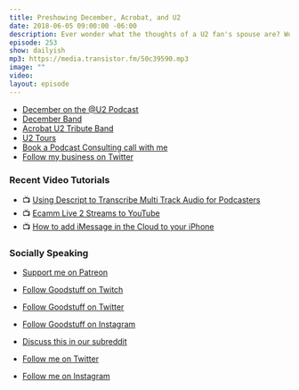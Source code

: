 ```yaml
---
title: Preshowing December, Acrobat, and U2
date: 2018-06-05 09:00:00 -06:00
description: Ever wonder what the thoughts of a U2 fan's spouse are? Wonder no more - Sue joins me again to talk about life as a U2 fan spouse in advance of this week's U2 concerts in Montreal.
episode: 253
show: dailyish
mp3: https://media.transistor.fm/50c39590.mp3
image: ""
video:
layout: episode
---
```


* [December on the @U2 Podcast](https://goodstuff.fm/atu2/67)
* [December Band](https://www.decemberband.com)
* [Acrobat U2 Tribute Band](http://www.u2tributelive.com)
* [U2 Tours](https://www.u2.com/tours)
* [Book a Podcast Consulting call with me](https://calendly.com/ichris/podcast-consulting-call)
* [Follow my business on Twitter](https://twitter.com/lemonproduction)


### Recent Video Tutorials

* 📺 [Using Descript to Transcribe Multi Track Audio for Podcasters](https://www.youtube.com/watch?v=wRWttnLOQiE)
* 📺 [Ecamm Live 2 Streams to YouTube](https://www.youtube.com/watch?v=lpr267l4VDM)
* 📺 [How to add iMessage in the Cloud to your iPhone](https://www.youtube.com/watch?v=-nrIxRkmFeo)

### Socially Speaking

* [Support me on Patreon](https://www.patreon.com/ichris)

* [Follow Goodstuff on Twitch](https://www.twitch.tv/goodstuff_fm)
* [Follow Goodstuff on Twitter](https://twitter.com/goodstufffm)
* [Follow Goodstuff on Instagram](https://www.instagram.com/goodstuff_fm/)
* [Discuss this in our subreddit](https://www.reddit.com/r/Goodstuff_fm/)

* [Follow me on Twitter](https://www.twitter.com/ichris)
* [Follow me on Instagram](https://www.instagram.com/ichrisv2/)
